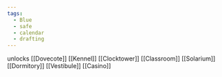 ```yaml
---
tags:
  - Blue
  - safe
  - calendar
  - drafting
---
```

unlocks
[[Dovecote]]
[[Kennel]]
[[Clocktower]]
[[Classroom]]
[[Solarium]]
[[Dormitory]]
[[Vestibule]]
[[Casino]]